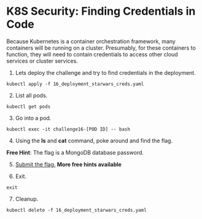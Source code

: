 # K8S Security: Finding Credentials in Code

Because Kubernetes is a container orchestration framework, many containers will be running on a cluster. Presumably, for these containers to function, they will need to contain credentials to access other cloud services or cluster services.  

1. Lets deploy the challenge and try to find credentials in the deployment. 

```
kubectl apply -f 16_deployment_starwars_creds.yaml
```

2. List all pods.

```
kubectl get pods
```
3. Go into a pod.

```
kubectl exec -it challenge16-[POD ID] -- bash
```
4. Using the **ls** and **cat** command, poke around and find the flag.

**Free Hint**: The flag is a MongoDB database password. 

5. [Submit the flag.](https://devslop.ctfd.io/challenges#Challenge%2016-9) **More free hints available**

6. Exit.

```
exit
```

7. Cleanup.

```
kubectl delete -f 16_deployment_starwars_creds.yaml
```

